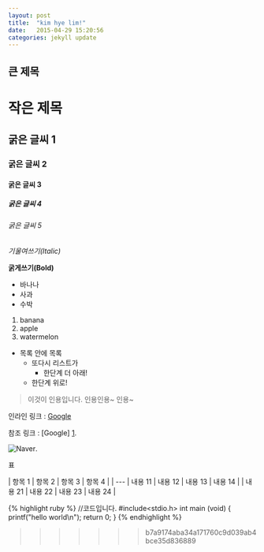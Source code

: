 ```yaml
---
layout: post
title:  "kim hye lim!"
date:   2015-04-29 15:20:56
categories: jekyll update
---
```



큰 제목 
------------  

작은 제목 
=============



## 굵은 글씨 1 

### 굵은 글씨 2 

#### 굵은 글씨 3 

##### 굵은 글씨 4 

###### 굵은 글씨 5 


*기울여쓰기(Italic)*

**굵게쓰기(Bold)**




*   바나나
*   사과
*   수박


1.  banana
2.  apple
3.  watermelon



- 목록 안에 목록
    -  또다시 리스트가
        *  한단계 더 아래!
    -  한단계 위로!


> 이것이 인용입니다.
> 인용인용~
> 인용~

인라인 링크 :  [Google](http://www.google.com/)

참조 링크 : [Google] [1].

[1]: http://www.google.com/


![Naver](http://img.naver.net/static/www/u/2013/0731/nmms_224940510.gif).


표

| 항목 1 | 항목 2 | 항목 3 | 항목 4 |
| ---
| 내용 11 | 내용 12 | 내용 13 | 내용 14 |
| 내용 21 | 내용 22 | 내용 23 | 내용 24 |


{% highlight ruby %}
//코드입니다.
    #include<stdio.h>
    int main (void)
    {
	printf("hello world\n");
	return 0;
    }
{% endhighlight %}



[Naver]:      http://www.naver.com
>>>>>>> b7a9174aba34a171760c9d039ab4bce35d836889
